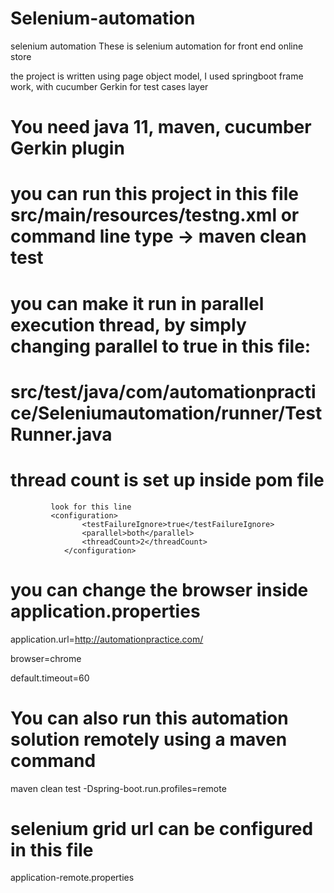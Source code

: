 # Selenium-automation
selenium automation
These is selenium automation for front end online store

the project is written using page object model, I used springboot frame work, with cucumber Gerkin for test cases layer

# You need java 11, maven, cucumber Gerkin plugin

# you can run this project in this file src/main/resources/testng.xml or command line type -> maven clean test

# you can make it run in parallel execution thread, by simply changing parallel to true in this file:

# src/test/java/com/automationpractice/Seleniumautomation/runner/TestRunner.java
# thread count is set up inside pom file
             look for this line 
             <configuration>
                    <testFailureIgnore>true</testFailureIgnore>
                    <parallel>both</parallel>
                    <threadCount>2</threadCount>
                </configuration>
                
# you can change the browser inside application.properties

application.url=http://automationpractice.com/

browser=chrome

default.timeout=60

# You can also run this automation solution remotely using a maven command
maven clean test -Dspring-boot.run.profiles=remote
# selenium grid url can be configured in this file
application-remote.properties


